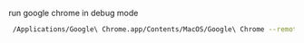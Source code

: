 

run google chrome in debug mode
```bash
 /Applications/Google\ Chrome.app/Contents/MacOS/Google\ Chrome --remote-debugging-port=9222 --user-data-dir=/tmp
```